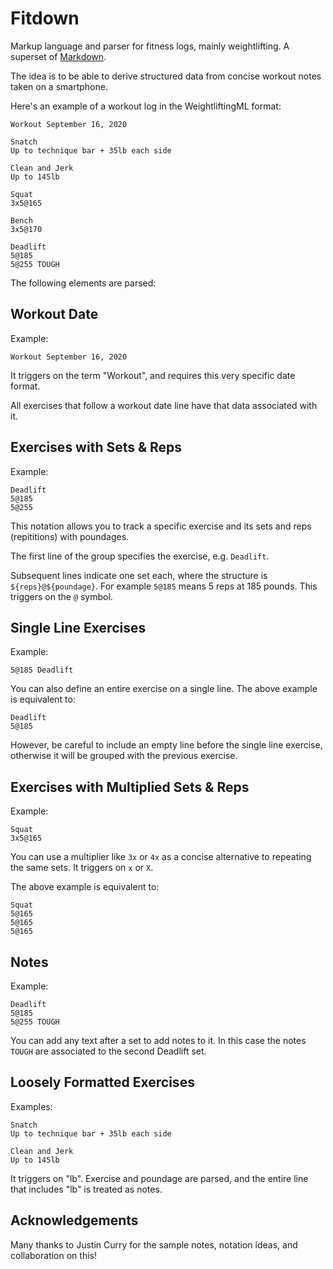 # Fitdown
Markup language and parser for fitness logs, mainly weightlifting. A superset of [Markdown](https://en.wikipedia.org/wiki/Markdown).

The idea is to be able to derive structured data from concise workout notes taken on a smartphone.

Here's an example of a workout log in the WeightliftingML format:

```
Workout September 16, 2020

Snatch
Up to technique bar + 35lb each side

Clean and Jerk
Up to 145lb

Squat
3x5@165
  
Bench
3x5@170
  
Deadlift
5@185
5@255 TOUGH
```

The following elements are parsed:

## Workout Date
Example:
```
Workout September 16, 2020
```

It triggers on the term "Workout", and requires this very specific date format.

All exercises that follow a workout date line have that data associated with it.

## Exercises with Sets & Reps
Example:

```
Deadlift
5@185
5@255
```

This notation allows you to track a specific exercise and its sets and reps (repititions) with poundages.

The first line of the group specifies the exercise, e.g. `Deadlift`.

Subsequent lines indicate one set each, where the structure is `${reps}@${poundage}`. For example `5@185` means 5 reps at 185 pounds. This triggers on the `@` symbol.

## Single Line Exercises
Example:
```
5@185 Deadlift
```
You can also define an entire exercise on a single line. The above example is equivalent to:

```
Deadlift
5@185
```

However, be careful to include an empty line before the single line exercise, otherwise it will be grouped with the previous exercise.

## Exercises with Multiplied Sets & Reps

Example:
```
Squat
3x5@165
```

You can use a multiplier like `3x` or `4x` as a concise alternative to repeating the same sets. It triggers on `x` or `X`.

The above example is equivalent to:

```
Squat
5@165
5@165
5@165
```

## Notes

Example:

```
Deadlift
5@185
5@255 TOUGH
```

You can add any text after a set to add notes to it. In this case the notes `TOUGH` are associated to the second Deadlift set.

## Loosely Formatted Exercises
Examples:
```
Snatch
Up to technique bar + 35lb each side
```
```
Clean and Jerk
Up to 145lb
```
It triggers on "lb". Exercise and poundage are parsed, and the entire line that includes "lb" is treated as notes.

## Acknowledgements

Many thanks to Justin Curry for the sample notes, notation ideas, and collaboration on this!
